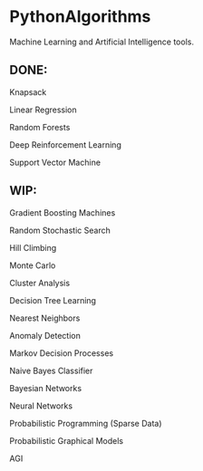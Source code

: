 # PythonAlgorithms

Machine Learning and Artificial Intelligence
tools.

## DONE:

Knapsack

Linear Regression

Random Forests

Deep Reinforcement Learning

Support Vector Machine


## WIP:

Gradient Boosting Machines

Random Stochastic Search

Hill Climbing

Monte Carlo

Cluster Analysis

Decision Tree Learning

Nearest Neighbors

Anomaly Detection

Markov Decision Processes

Naive Bayes Classifier

Bayesian Networks

Neural Networks

Probabilistic Programming (Sparse Data)

Probabilistic Graphical Models

AGI
